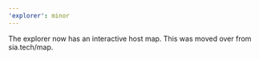 ```yaml
---
'explorer': minor
---
```


The explorer now has an interactive host map. This was moved over from sia.tech/map.
